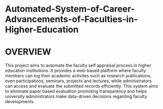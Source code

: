 # Automated-System-of-Career-Advancements-of-Faculties-in-Higher-Education
# OVERVIEW
This project aims to automate the faculty self appraisal process in higher education institutions.
It provides a web-based platform where faculty members can log their academic activites such as research publications, even participations, seminars, projects and lectures, while administrators can access and evaluate the submitted records efficiently.
This system aims to eliminate paper based evaluation promoting transparency and helps university administrators make data-driven decisions regarding faculty developments.
